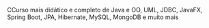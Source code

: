 CCurso mais didático e completo de Java e OO, UML, JDBC, JavaFX, Spring Boot, JPA, Hibernate, MySQL, MongoDB e muito mais
